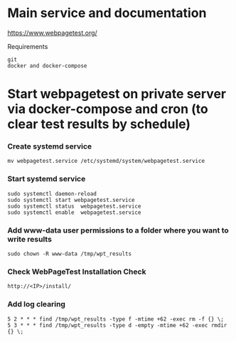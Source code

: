# Main service and documentation
https://www.webpagetest.org/

Requirements
```
git
docker and docker-compose
```

# Start webpagetest on private server via docker-compose and cron (to clear test results by schedule)

### Create systemd service
```
mv webpagetest.service /etc/systemd/system/webpagetest.service
```

### Start systemd service
```
sudo systemctl daemon-reload
sudo systemctl start webpagetest.service
sudo systemctl status  webpagetest.service
sudo systemctl enable  webpagetest.service
```

### Add www-data user permissions to a folder where you want to write results
```
sudo chown -R www-data /tmp/wpt_results
```

### Check WebPageTest Installation Check
```
http://<IP>/install/
```

### Add log clearing 
```
5 2 * * * find /tmp/wpt_results -type f -mtime +62 -exec rm -f {} \;
5 3 * * * find /tmp/wpt_results -type d -empty -mtime +62 -exec rmdir {} \;
